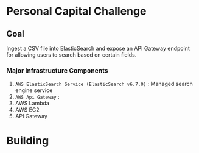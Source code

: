 # Personal Capital Challenge

## Goal

Ingest a CSV file into ElasticSearch and expose an API Gateway endpoint for allowing users to search based on certain fields.

### Major Infrastructure Components
1. `AWS ElasticSearch Service (ElasticSearch v6.7.0)` : Managed search engine service
2. `AWS Api Gateway` : 
3. AWS Lambda
4. AWS EC2
5. API Gateway

# Building

